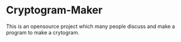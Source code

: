 # Cryptogram-Maker
This is an opensource project which many people discuss and make a program to make a crytogram.
